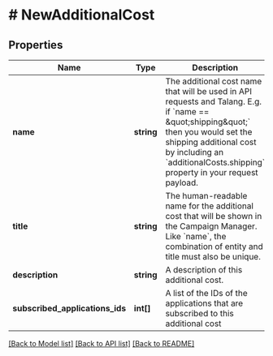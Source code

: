 # # NewAdditionalCost

## Properties

Name | Type | Description | Notes
------------ | ------------- | ------------- | -------------
**name** | **string** | The additional cost name that will be used in API requests and Talang. E.g. if &#x60;name &#x3D;&#x3D; \&quot;shipping\&quot;&#x60; then you would set the shipping additional cost by including an &#x60;additionalCosts.shipping&#x60; property in your request payload. | 
**title** | **string** | The human-readable name for the additional cost that will be shown in the Campaign Manager. Like &#x60;name&#x60;, the combination of entity and title must also be unique. | 
**description** | **string** | A description of this additional cost. | 
**subscribed_applications_ids** | **int[]** | A list of the IDs of the applications that are subscribed to this additional cost | [optional] 

[[Back to Model list]](../../README.md#documentation-for-models) [[Back to API list]](../../README.md#documentation-for-api-endpoints) [[Back to README]](../../README.md)


